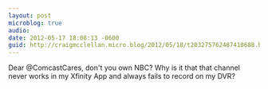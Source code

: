 ```yaml
---
layout: post
microblog: true
audio: 
date: 2012-05-17 18:08:13 -0600
guid: http://craigmcclellan.micro.blog/2012/05/18/t203275762487410688.html
---
```

Dear @ComcastCares, don't you own NBC? Why is it that that channel never works in my Xfinity App and always fails to record on my DVR?
